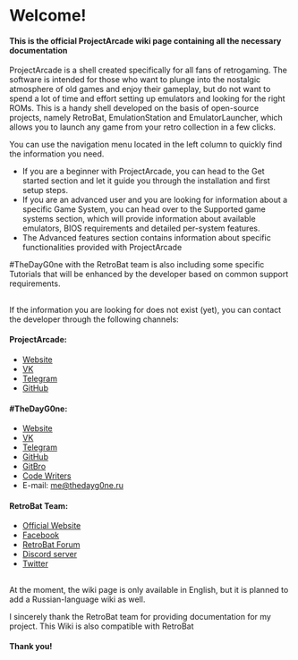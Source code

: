 # Welcome!

#### This is the official ProjectArcade wiki page containing all the necessary documentation

ProjectArcade is a shell created specifically for all fans of retrogaming. The software is intended for those who want to plunge into the nostalgic atmosphere of old games and enjoy their gameplay, but do not want to spend a lot of time and effort setting up emulators and looking for the right ROMs. This is a handy shell developed on the basis of open-source projects, namely RetroBat, EmulationStation and EmulatorLauncher, which allows you to launch any game from your retro collection in a few clicks.

You can use the navigation menu located in the left column to quickly find the information you need.

* If you are a beginner with ProjectArcade, you can head to the Get started section and let it guide you through the installation and first setup steps.
* If you are an advanced user and you are looking for information about a specific Game System, you can head over to the Supported game systems section, which will provide information about available emulators, BIOS requirements and detailed per-system features.
* The Advanced features section contains information about specific functionalities provided with ProjectArcade

\#TheDayG0ne with the RetroBat team is also including some specific Tutorials that will be enhanced by the developer based on common support requirements.

##

If the information you are looking for does not exist (yet), you can contact the developer through the following channels:

#### ProjectArcade:

* [Website](https://projectarcade.ru)
* [VK](https://vk.com/projectarcade)
* [Telegram](https://t.me/projectarcade\_support)
* [GitHub](https://github.com/ProjectArcade)

#### #TheDayG0ne:

* [Website](https://thedayg0ne.ru)
* [VK](https://vk.com/thedayg0ne)
* [Telegram](https://t.me/thedayg0ne)
* [GitHub](https://github.com/thedayg0ne)
* [GitBro](https://gitbro.ru/thedayg0ne)
* [Code Writers](https://cowr.org/members/thedayg0ne.2/)
* E-mail: me@thedayg0ne.ru

#### RetroBat Team:

* [Official Website](https://www.retrobat.org/)
* [Facebook](https://social.retrobat.org/facebook)
* [RetroBat Forum](https://social.retrobat.org/forum)
* [Discord server](https://social.retrobat.org/discord)
* [Twitter](https://twitter.com/RetroBat\_Off)

##

At the moment, the wiki page is only available in English, but it is planned to add a Russian-language wiki as well.

I sincerely thank the RetroBat team for providing documentation for my project. This Wiki is also compatible with RetroBat

#### Thank you!
